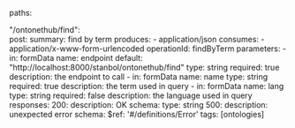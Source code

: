 
paths: 

  "/ontonethub/find":  
    post:
        summary: find by term
        produces:
          - application/json
        consumes:
          - application/x-www-form-urlencoded
        operationId: findByTerm
        parameters:
          - in: formData
            name: endpoint
            default: "http://localhost:8000/stanbol/ontonethub/find"
            type: string
            required: true
            description: the endpoint to call
          - in: formData
            name: name
            type: string
            required: true
            description: the term used in query
          - in: formData
            name: lang
            type: string
            required: false
            description: the language used in query
        responses:
          200:
            description: OK
            schema:
              type: string
          500:
            description: unexpected error
            schema:
              $ref: '#/definitions/Error'
        tags: [ontologies]

